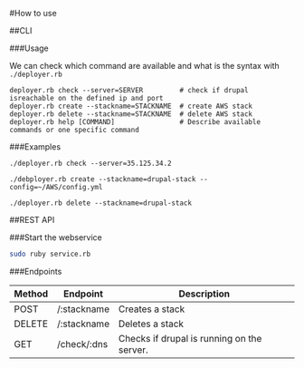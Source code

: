 #How to use

##CLI

###Usage

We can check which command are available and what is the syntax with `./deployer.rb`


```
deployer.rb check --server=SERVER         # check if drupal isreachable on the defined ip and port
deployer.rb create --stackname=STACKNAME  # create AWS stack
deployer.rb delete --stackname=STACKNAME  # delete AWS stack
deployer.rb help [COMMAND]                # Describe available commands or one specific command
```

###Examples

```
./deployer.rb check --server=35.125.34.2
```

```
./debployer.rb create --stackname=drupal-stack --config=~/AWS/config.yml
```

```
./deployer.rb delete --stackname=drupal-stack
```

##REST API

###Start the webservice

```bash
sudo ruby service.rb
```

###Endpoints

| Method | Endpoint | Description |
| ------ | -------- | ----------- |
| POST   | /:stackname | Creates a stack |
| DELETE | /:stackname | Deletes a stack |
| GET    | /check/:dns | Checks if drupal is running on the server. |
